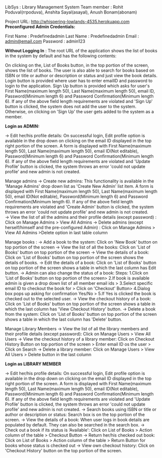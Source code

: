 LibSys : Library Management System
Team member : Rohit Poduval(rrpoduva), Anshita Sayal(asayal), Anush Bonam(abonam)

Project URL: http://whispering-lowlands-4535.herokuapp.com
**Preconfigured Admin Credentials:**

First Name : Predefinedadmin
Last Name : Predefinedadmin
Email : admin@email.com
Password : admin123

**Without Logging In** : The root URL of the application shows the list of books in the system by default and has the following contents:

On clicking on the, List of Books button, in the top portion of the screen, shows the list of books.
The user is also able to search for books based on ISBN or title or author or description or status and just view the book details.
Login button is provided where user has to enter emailID and password to login to the application.
Sign Up button is provided which asks for user's First Name(maximum length 50), Last Name(maximum length 50), email ID, Password(Minimum length 6) and Password Confirmation(Minimum length 6).
	If any of the above field length requirements are violated and 'Sign Up' button is clicked, the system does not add the user to the system.
	Otherwise, on clicking on 'Sign Up' the user gets added to the system as a member.

**Login as ADMIN:**

-> Edit her/his profile details: On successful login, Edit profile option is available in the drop down on clicking on the email ID displayed in the top right portion of the screen.
	A form is displayed with First Name(maximum length 50), Last Name(maximum length 50), email ID(Not editable), Password(Minimum length 6) and Password Confirmation(Minimum length 6).
	If any of the above field length requirements are violated and 'Update Profile' button is clicked, the system throws an error 'could not update profile' and new admin is not created. 

Manage admins
-> Create new admins: This functionality is available in the 'Manage Admins' drop down list as 'Create New Admin' list item.
	A form is displayed with First Name(maximum length 50), Last Name(maximum length 50), email ID(Not editable), Password(Minimum length 6) and Password Confirmation(Minimum length 6).
	If any of the above field length requirements are violated and 'Create Admin' button is clicked, the system throws an error 'could not update profile' and new admin is not created. 	
-> View the list of all the admins and their profile details (except password) : Click on Manage Admins > View All Admins
-> Delete admins (except herself/himself and the pre-configured Admin) : Click on Manage Admins > View All Admins >Delete option in last table column

Manage books : 
-> Add a book to the system: Click on 'New Book' button on top portion of the screen
-> View the list of all the books: Click on 'List of Books' button on top portion of the screen
-> View the details of a book: Click on 'List of Books' button on top portion of the screen shows the details of books.
-> Edit the details of a book: Click on 'List of Books' button on top portion of the screen shows a table in which the last column has Edit button.
-> Admin can also change the status of a book: Steps: 
	1.Click on 'List of Books' button on top portion of the screen>
	2.If book is available admin is given a drop down list of all member email ids >
	3.Select specific email ID to checkout the book for > Click on 'Checkout' Button> 
	4.Dialog box pops up asking for confirmation Yes/No >
	5.If Yes is clicked the book is checked out to the selected user. 
-> View the checkout history of a book: Click on 'List of Books' button on top portion of the screen shows a table in which the last column has 'View Checkout History' button.
-> Delete a book from the system: Click on 'List of Books' button on top portion of the screen shows a table in which the last column has 'Delete' button.

Manage Library Members
-> View the list of all the library members and their profile details (except password): Click on Manage Users > View All Users
-> View the checkout history of a library member: Click on Checkout History Button on top portion of the screen > Enter email ID os the user > Click on Search
-> Delete a library member: Click on Manage Users > View All Users > Delete button in the last column

**Login as LIBRARY MEMBER**

-> Edit her/his profile details: On successful login, Edit profile option is available in the drop down on clicking on the email ID displayed in the top right portion of the screen.
	A form is displayed with First Name(maximum length 50), Last Name(maximum length 50), email ID(Not editable), Password(Minimum length 6) and Password Confirmation(Minimum length 6).
	If any of the above field length requirements are violated and 'Update Profile' button is clicked, the system throws an error 'could not update profile' and new admin is not created. 
-> Search books using ISBN or title or author or description or status: Search box is on the top portion of the screen.
-> View the details of a book: When user logs in book details are populated by default. They can also be searched in the search box.
-> Check out a book if its status is ‘Available': Click on List of Books > Action column of the table > Checkout Button
-> Return her/his checked out book: Click on List of Books > Action column of the table > Return Button for books whose status is checked out
-> View own checkout history: Click on 'Checkout History' button on the top portion of the screen.




